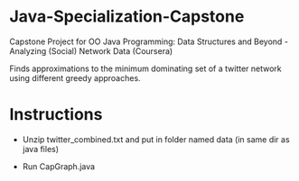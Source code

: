 # Java-Specialization-Capstone
Capstone Project for OO Java Programming: Data Structures and Beyond - Analyzing (Social) Network Data (Coursera)

Finds approximations to the minimum dominating set of a twitter network using different greedy approaches.


# Instructions

- Unzip twitter_combined.txt and put in folder named data (in same dir as java files)

- Run CapGraph.java
